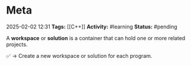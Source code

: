 # Meta
2025-02-02 12:31
**Tags:** [[C++]]
**Activity:** #learning 
**Status:** #pending 

A **workspace** or **solution** is a container that can hold one or more related projects.

✅ → Create a new workspace or solution for each program.